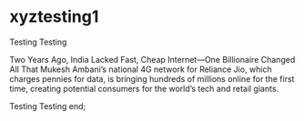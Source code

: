 # xyztesting1

Testing Testing

Two Years Ago, India Lacked Fast, Cheap Internet—One Billionaire Changed All That
Mukesh Ambani’s national 4G network for Reliance Jio, which charges pennies for data, is bringing hundreds of millions online for the first time, creating potential consumers for the world’s tech and retail giants.


Testing Testing end;
